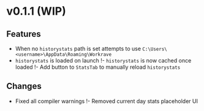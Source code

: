 # v0.1.1 (WIP)
## Features
- When no `historystats` path is set attempts to use `C:\Users\<username>\AppData\Roaming\Workrave`
- `historystats` is loaded on launch
!- `historystats` is now cached once loaded
!- Add button to `StatsTab` to manually reload `historystats`

## Changes
- Fixed all compiler warnings
!- Removed current day stats placeholder UI
